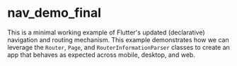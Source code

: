# nav_demo_final

This is a minimal working example of Flutter's updated (declarative) navigation and routing mechanism. This example demonstrates how we can leverage the `Router`, `Page`, and `RouterInformationParser` classes to create an app that behaves as expected across mobile, desktop, and web.
